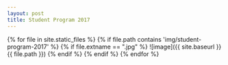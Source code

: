 ```yaml
---
layout: post
title: Student Program 2017
---
```


{% for file in site.static_files %}
  {% if file.path contains 'img/student-program-2017' %}
    {% if file.extname == ".jpg" %}
![image]({{ site.baseurl }}{{ file.path }})
    {% endif %}
  {% endif %}
{% endfor %}